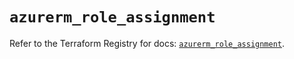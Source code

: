 # `azurerm_role_assignment`

Refer to the Terraform Registry for docs: [`azurerm_role_assignment`](https://registry.terraform.io/providers/hashicorp/azurerm/3.115.0/docs/resources/role_assignment).
